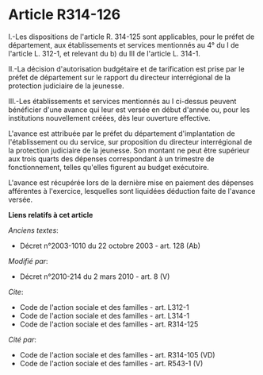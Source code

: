 # Article R314-126

I.-Les dispositions de l'article R. 314-125 sont applicables, pour le préfet de département, aux établissements et services
mentionnés au 4° du I de l'article L. 312-1, et relevant du b) du III de l'article L. 314-1. 

II.-La décision d'autorisation budgétaire et de tarification est prise par le préfet de département sur le rapport du
directeur interrégional de la protection judiciaire de la jeunesse. 

III.-Les établissements et services mentionnés au I ci-dessus peuvent bénéficier d'une avance qui leur est versée en début
d'année ou, pour les institutions nouvellement créées, dès leur ouverture effective.

L'avance est attribuée par le préfet du département d'implantation de l'établissement ou du service, sur proposition du
directeur interrégional de la protection judiciaire de la jeunesse. Son montant ne peut être supérieur aux trois quarts des
dépenses correspondant à un trimestre de fonctionnement, telles qu'elles figurent au budget exécutoire.

L'avance est récupérée lors de la dernière mise en paiement des dépenses afférentes à l'exercice, lesquelles sont liquidées
déduction faite de l'avance versée.

**Liens relatifs à cet article**

_Anciens textes_:

  - Décret n°2003-1010 du 22 octobre 2003 - art. 128 (Ab)

_Modifié par_:

  - Décret n°2010-214 du 2 mars 2010 - art. 8 (V)

_Cite_:

  - Code de l'action sociale et des familles - art. L312-1
  - Code de l'action sociale et des familles - art. L314-1
  - Code de l'action sociale et des familles - art. R314-125

_Cité par_:

  - Code de l'action sociale et des familles - art. R314-105 (VD)
  - Code de l'action sociale et des familles - art. R543-1 (V)
